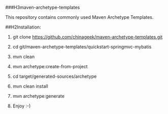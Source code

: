 ###H3maven-archetype-templates

This repository contains commonly used Maven Archetype Templates.

##H2Installation:

1. git clone https://github.com/chinageek/maven-archetype-templates.git

2. cd git/maven-archetype-templates/quickstart-springmvc-mybatis

3. mvn clean

4. mvn archetype:create-from-project

5. cd target/generated-sources/archetype

6. mvn clean install

7. mvn archetype:generate

8. Enjoy :-)

